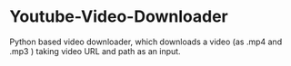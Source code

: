 # Youtube-Video-Downloader
Python based video downloader, which downloads a video (as .mp4 and .mp3 ) taking video URL and path as an input.

